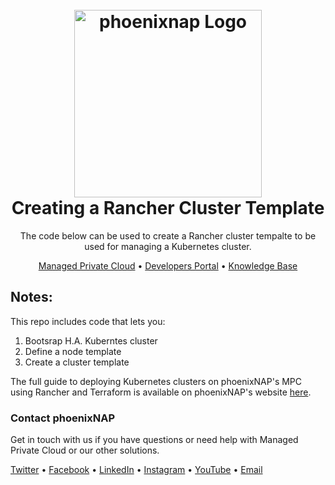 <h1 align="center">
  <br>
  <a href="https://phoenixnap.com/private"><img src="https://user-images.githubusercontent.com/81640346/123400365-fa43ce80-d5a5-11eb-89c8-5a65a02a8cac.png" alt="phoenixnap Logo" width="300"></a>

  <br>
Creating a Rancher Cluster Template
  <br>
</h1>

<p align="center">
The code below can be used to create a Rancher cluster tempalte to be used for managing a Kubernetes cluster. 
</p>

<p align="center">
  <a href="https://phoenixnap.com/private">Managed Private Cloud</a> •
  <a href="https://developers.phoenixnap.com/">Developers Portal</a> •
  <a href="http://phoenixnap.com/kb">Knowledge Base</a>
</p>

## Notes:

This repo includes code that lets you: 

1. Bootsrap H.A. Kuberntes cluster
2. Define a node template 
3. Create a cluster template

The full guide to deploying Kubernetes clusters on phoenixNAP's MPC using Rancher and Terraform is available on phoenixNAP's website <a href= "https://phoenixnap.com/wp-content/uploads/2021/08/2021-phoenixNAP-Rancher-Guide-by-Glimpse.pdf">here</a>. 

  ### Contact phoenixNAP

Get in touch with us if you have questions or need help with Managed Private Cloud or our other solutions.

<p align="left">
  <a href="https://twitter.com/phoenixNAP">Twitter</a> •
  <a href="https://www.facebook.com/phoenixnap">Facebook</a> •
  <a href="https://www.linkedin.com/company/phoenix-nap">LinkedIn</a> •
  <a href="https://www.instagram.com/phoenixnap">Instagram</a> •
  <a href="https://www.youtube.com/user/PhoenixNAPdatacenter">YouTube</a> •
  <a href="https://developers.phoenixnap.com/support">Email</a> 
</p>

